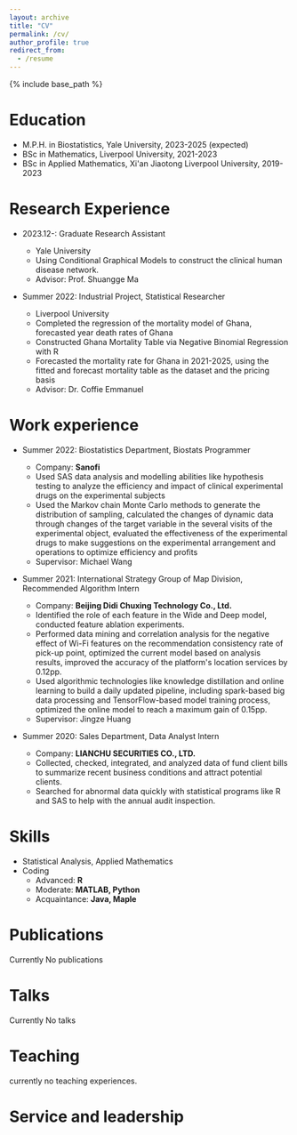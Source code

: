 ```yaml
---
layout: archive
title: "CV"
permalink: /cv/
author_profile: true
redirect_from:
  - /resume
---
```


{% include base_path %}

Education
======
* M.P.H. in Biostatistics, Yale University, 2023-2025 (expected)
* BSc in Mathematics, Liverpool University, 2021-2023
* BSc in Applied Mathematics, Xi'an Jiaotong Liverpool University, 2019-2023

Research Experience
======
* 2023.12-: Graduate Research Assistant
  * Yale University
  * Using Conditional Graphical Models to construct the clinical human disease network.
  * Advisor: Prof. Shuangge Ma
 
* Summer 2022: Industrial Project, Statistical Researcher
  * Liverpool University
  * Completed the regression of the mortality model of Ghana, forecasted year death rates of Ghana
  * Constructed Ghana Mortality Table via Negative Binomial Regression with R
  * Forecasted the mortality rate for Ghana in 2021-2025, using the fitted and forecast mortality table as the dataset and the pricing basis
  * Advisor: Dr. Coffie Emmanuel

Work experience
======
* Summer 2022: Biostatistics Department, Biostats Programmer
  * Company: **Sanofi**
  * Used SAS data analysis and modelling abilities like hypothesis testing to analyze the efficiency and impact of clinical experimental drugs on the experimental subjects
  * Used the Markov chain Monte Carlo methods to generate the distribution of sampling, calculated the changes of dynamic data through changes of the target variable in the several visits of the experimental object, evaluated the effectiveness of the experimental drugs to make suggestions on the experimental arrangement and operations to optimize efficiency and profits
  * Supervisor: Michael Wang

* Summer 2021: International Strategy Group of Map Division, Recommended Algorithm Intern
  * Company: **Beijing Didi Chuxing Technology Co., Ltd.**
  * Identified the role of each feature in the Wide and Deep model, conducted feature ablation experiments.
  * Performed data mining and correlation analysis for the negative effect of Wi-Fi features on the recommendation consistency rate of pick-up point, optimized the current model based on analysis results, improved the accuracy of the platform's location services by 0.12pp.
  * Used algorithmic technologies like knowledge distillation and online learning to build a daily updated pipeline, including spark-based big data processing and TensorFlow-based model training process, optimized the online model to reach a maximum gain of 0.15pp.
  * Supervisor: Jingze Huang

* Summer 2020: Sales Department, Data Analyst Intern
  * Company: **LIANCHU SECURITIES CO., LTD.**
  * Collected, checked, integrated, and analyzed data of fund client bills to summarize recent business conditions and attract potential clients.
  * Searched for abnormal data quickly with statistical programs like R and SAS to help with the annual audit inspection.
  
Skills
======
* Statistical Analysis, Applied Mathematics
* Coding
  * Advanced: **R**
  * Moderate: **MATLAB, Python**
  * Acquaintance: **Java, Maple**

Publications
======
Currently No publications
  
Talks
======
Currently No talks
  
Teaching
======
currently no teaching experiences.
  
Service and leadership
======
